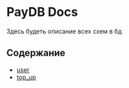 # PayDB Docs

Здесь будеть описание всех схем в бд

## Содержание

- [user](./user_scheme.MD)
- [top_up](./top_up_scheme.MD)